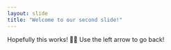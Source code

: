 ```yaml
---
layout: slide
title: "Welcome to our second slide!"
---
```

Hopefully this works! 👍🏾
Use the left arrow to go back!

